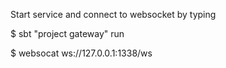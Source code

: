Start service and connect to websocket by typing

$ sbt "project gateway" run

$ websocat ws://127.0.0.1:1338/ws
